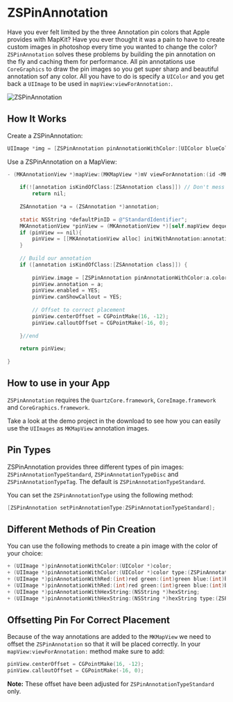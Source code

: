 ZSPinAnnotation
=============

Have you ever felt limited by the three Annotation pin colors that Apple provides with MapKit? Have you ever thought it was a pain to have to create custom images in photoshop every time you wanted to change the color?  `ZSPinAnnotation` solves these problems by building the pin annotation on the fly and caching them for performance. All pin annotations use `CoreGraphics` to draw the pin images so you get super sharp and beautiful annotation sof any color.  All you have to do is specify a `UIColor` and you get back a `UIImage` to be used in `mapView:viewForAnnotation:`.

![ZSPinAnnotation](http://f.cl.ly/items/1e3K2G3L380s082E2P2u/zspinannotation.png "ZSPinAnnotation")

How It Works
---

Create a ZSPinAnnotation:

```objective-c
UIImage *img = [ZSPinAnnotation pinAnnotationWithColor:[UIColor blueColor]];
```

Use a ZSPinAnnotation on a MapView:

```objective-c
- (MKAnnotationView *)mapView:(MKMapView *)mV viewForAnnotation:(id <MKAnnotation>)annotation {
	
	if(![annotation isKindOfClass:[ZSAnnotation class]]) // Don't mess user location
        return nil;
    
    ZSAnnotation *a = (ZSAnnotation *)annotation;
	
	static NSString *defaultPinID = @"StandardIdentifier";
	MKAnnotationView *pinView = (MKAnnotationView *)[self.mapView dequeueReusableAnnotationViewWithIdentifier:defaultPinID];
	if (pinView == nil){
		pinView = [[MKAnnotationView alloc] initWithAnnotation:annotation reuseIdentifier:defaultPinID];
	}
	
	// Build our annotation
	if ([annotation isKindOfClass:[ZSAnnotation class]]) {
        
		pinView.image = [ZSPinAnnotation pinAnnotationWithColor:a.color type:a.type];// ZSPinAnnotation Being Used
		pinView.annotation = a;
		pinView.enabled = YES;
        pinView.canShowCallout = YES;
        
        // Offset to correct placement
        pinView.centerOffset = CGPointMake(16, -12);
        pinView.calloutOffset = CGPointMake(-16, 0);
        
	}//end
	
	return pinView;
	
}
```

How to use in your App
---
`ZSPinAnnotation` requires the `QuartzCore.framework`, `CoreImage.framework` and `CoreGraphics.framework`.

Take a look at the demo project in the download to see how you can easily use the `UIImages` as `MKMapView` annotation images.

Pin Types
---
ZSPinAnnotation provides three different types of pin images: `ZSPinAnnotationTypeStandard`, `ZSPinAnnotationTypeDisc` and `ZSPinAnnotationTypeTag`. The default is `ZSPinAnnotationTypeStandard`.

You can set the `ZSPinAnnotationType` using the following method:

```objective-c
[ZSPinAnnotation setPinAnnotationType:ZSPinAnnotationTypeStandard];
```

Different Methods of Pin Creation
---
You can use the following methods to create a pin image with the color of your choice:

```objective-c
+ (UIImage *)pinAnnotationWithColor:(UIColor *)color;
+ (UIImage *)pinAnnotationWithColor:(UIColor *)color type:(ZSPinAnnotationType)type;
+ (UIImage *)pinAnnotationWithRed:(int)red green:(int)green blue:(int)blue;
+ (UIImage *)pinAnnotationWithRed:(int)red green:(int)green blue:(int)blue type:(ZSPinAnnotationType)type;
+ (UIImage *)pinAnnotationWithHexString:(NSString *)hexString;
+ (UIImage *)pinAnnotationWithHexString:(NSString *)hexString type:(ZSPinAnnotationType)type;
```

Offsetting Pin For Correct Placement
---
Because of the way annotations are added to the `MKMapView` we need to offset the `ZSPinAnnotation` so that it will be placed correctly. In your `mapView:viewForAnnotation:` method make sure to add:
```objective-c
pinView.centerOffset = CGPointMake(16, -12);
pinView.calloutOffset = CGPointMake(-16, 0);
```

__Note:__ These offset have been adjusted for `ZSPinAnnotationTypeStandard` only.
